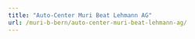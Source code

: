 ```yaml
---
title: "Auto-Center Muri Beat Lehmann AG"
url: /muri-b-bern/auto-center-muri-beat-lehmann-ag/
---
```

